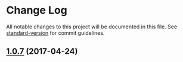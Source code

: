 # Change Log

All notable changes to this project will be documented in this file. See [standard-version](https://github.com/conventional-changelog/standard-version) for commit guidelines.

<a name="1.0.7"></a>
## [1.0.7](https://github.com/mu-lib/mu-template/compare/1.0.6...v1.0.7) (2017-04-24)
